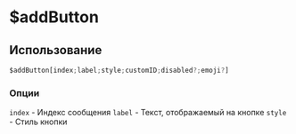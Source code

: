 # $addButton

## Использование
```js
$addButton[index;label;style;customID;disabled?;emoji?]
```

### Опции
`index` - Индекс сообщения
`label` - Текст, отображаемый на кнопке
`style` - Стиль кнопки
